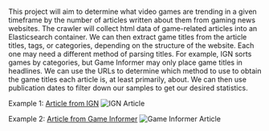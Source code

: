 This project will aim to determine what video games are trending in a given timeframe by the number of articles written about them from gaming news websites. The crawler will collect html data of game-related articles into an Elasticsearch container. We can then extract game titles from the article titles, tags, or categories, depending on the structure of the website. Each one may need a different method of parsing titles. For example, IGN sorts games by categories, but Game Informer may only place game titles in headlines. We can use the URLs to determine which method to use to obtain the game titles each article is, at least primarily, about. We can then use publication dates to filter down our samples to get our desired statistics.

Example 1: [Article from IGN](https://www.ign.com/articles/introducing-the-syndicates-of-star-wars-outlaws-ign-first)
![IGN Article](./proposal-data/ign-article.png)

Example 2: [Article from Game Informer](https://www.gameinformer.com/review/final-fantasy-xiv-dawntrail/shonen-summer-sojourn)
![Game Informer Article](./proposal-data/gameinformer-article.png)